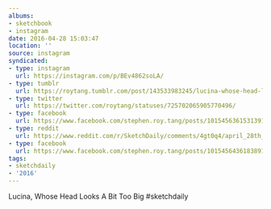 ```yaml
---
albums:
- sketchbook
- instagram
date: 2016-04-28 15:03:47
location: ''
source: instagram
syndicated:
- type: instagram
  url: https://instagram.com/p/BEv4862soLA/
- type: tumblr
  url: https://roytang.tumblr.com/post/143533983245/lucina-whose-head-looks-a-bit-too-big
- type: twitter
  url: https://twitter.com/roytang/statuses/725702065905770496/
- type: facebook
  url: https://www.facebook.com/stephen.roy.tang/posts/10154563615313912:2
- type: reddit
  url: https://www.reddit.com/r/SketchDaily/comments/4gt0q4/april_28th_utopian_paradise/d2kpruo/
- type: facebook
  url: https://www.facebook.com/stephen.roy.tang/posts/10154564361838912
tags:
- sketchdaily
- '2016'
---
```


Lucina, Whose Head Looks A Bit Too Big #sketchdaily